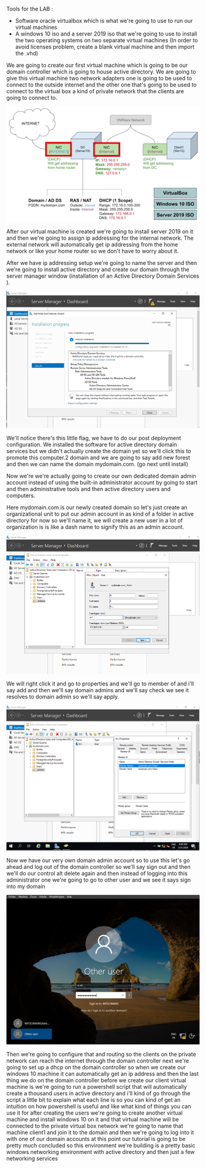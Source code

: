 Tools for the LAB :

- Software oracle virtualbox which is what we're going to use to run our virtual machines
- A windows 10 iso and a server 2019 iso that we're going to use to install the two operating systems on two separate virtual machines
(In order to avoid licenses problem, create a blank virtual machine and then import the .vhd)


We are going to create our first virtual machine which is going to be our domain controller which is going to house active directory. We are going to give this virtual machine two network adapters one is going to be used to connect to the outside internet and the other one that's going to be used to connect to the virtual box a kind of private network that the clients are going to connect to.

![hello](Images/Diag1.png)


After our virtual machine is created we're going to install server 2019 on it and then we're going to assign ip addressing for the internal network. The external network will automatically get ip addressing from the home network or like your home router so we don't have to worry about it. 

After we have ip addressing setup we're going to name the server and then we're going to install active directory and create our domain through the server manager window (installation of an Active Directory Domain Services ).



![hello](Images/Diag2.png)

We'll notice there's this little flag, we have to do our post deployment configuration. We installed the software for active directory domain services but we didn't actually create the domain yet so we'll click this to promote this computer.2 domain and we are going to say add new forest and then we can name the domain mydomain.com. (go next until install)

Now we're we're actually going to create our own dedicated domain admin account instead of using the built-in administrator account by going to start and then administrative tools and then active directory users and computers.

Here mydomain.com is our newly created domain so let's just create an organizational unit to put our admin account in as kind of a folder in active directory for now so we'll name it, we will create a new user in a lot of organization is is like a dash name to signify this as an admin account.

![hello](Images/Diag3.png)

We will right click it and go to properties and we'll go to member of and i'll say add and then we'll say domain admins and we'll say check we see it resolves to domain admin so we'll say apply.


![hello](Images/Diag4.png)


Now we have our very own domain admin account so to use this let's go ahead and log out of the domain controller so we'll say sign out and then we'll do our control alt delete again and then instead of logging into this administrator one we're going to go to other user and we see it says sign into my domain

![hello](Images/Diag5.png)

Then we're going to configure that and routing so the clients on the private network can reach the internet through the domain controller next we're going to set up a dhcp on the domain controller so when we create our windows 10 machine it can automatically get an ip address and then the last thing we do on the domain controller before we create our client virtual machine is we're going to run a powershell script that will automatically create a thousand users in active directory and i'll kind of go through the script a little bit to explain what each line is so you can kind of get an intuition on how powershell is useful and like what kind of things you can use it for after creating the users we're going to create another virtual machine and install windows 10 on it and that virtual machine will be connected to the private virtual box network we're going to name that machine client1 and join it to the domain and then we're going to log into it with one of our domain accounts at this point our tutorial is going to be pretty much concluded so this environment we're building is a pretty basic windows networking environment with active directory and then just a few networking services
